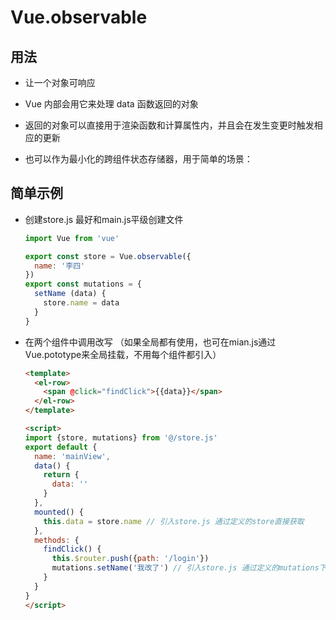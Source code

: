 # Vue.observable

## 用法

+ 让一个对象可响应
+ Vue 内部会用它来处理 data 函数返回的对象

+ 返回的对象可以直接用于渲染函数和计算属性内，并且会在发生变更时触发相应的更新
+ 也可以作为最小化的跨组件状态存储器，用于简单的场景：

## 简单示例

+ 创建store.js 最好和main.js平级创建文件

  ```js
  import Vue from 'vue'

  export const store = Vue.observable({
    name: '李四'
  })
  export const mutations = {
    setName (data) {
      store.name = data
    }
  }
  ```

+ 在两个组件中调用改写 （如果全局都有使用，也可在mian.js通过Vue.pototype来全局挂载，不用每个组件都引入）

  ```html
  <template>
    <el-row>
      <span @click="findClick">{{data}}</span>
    </el-row>
  </template>

  <script>
  import {store, mutations} from '@/store.js'
  export default {
    name: 'mainView',
    data() {
      return {
        data: ''
      }
    },
    mounted() {
      this.data = store.name // 引入store.js 通过定义的store直接获取
    },
    methods: {
      findClick() {
        this.$router.push({path: '/login'})
        mutations.setName('我改了') // 引入store.js 通过定义的mutations下边的方法修改
      }
    }
  }
  </script>
  ```
